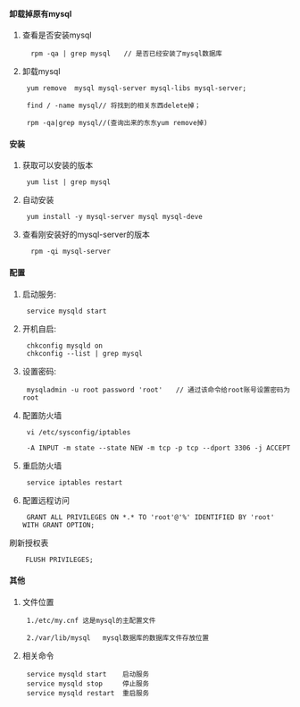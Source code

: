 
#### 卸载掉原有mysql
1. 查看是否安装mysql
	
	
		 rpm -qa | grep mysql　　// 是否已经安装了mysql数据库

2. 卸载mysql


		yum remove  mysql mysql-server mysql-libs mysql-server;

    	find / -name mysql// 将找到的相关东西delete掉；

    	rpm -qa|grep mysql//(查询出来的东东yum remove掉)


#### 安装

1. 获取可以安装的版本

		yum list | grep mysql

2. 自动安装

	 	yum install -y mysql-server mysql mysql-deve


 

3. 查看刚安装好的mysql-server的版本

		 rpm -qi mysql-server
 


#### 配置

1. 启动服务:

		service mysqld start


2. 开机自启:
	
 		chkconfig mysqld on
 		chkconfig --list | grep mysql

3. 设置密码:

		mysqladmin -u root password 'root'　　// 通过该命令给root账号设置密码为 root



4. 配置防火墙

		vi /etc/sysconfig/iptables

		-A INPUT -m state --state NEW -m tcp -p tcp --dport 3306 -j ACCEPT

5. 重启防火墙

		service iptables restart

6. 配置远程访问
	
		GRANT ALL PRIVILEGES ON *.* TO 'root'@'%' IDENTIFIED BY 'root' WITH GRANT OPTION;
刷新授权表
	
		FLUSH PRIVILEGES;

#### 其他

1. 文件位置
	
		1./etc/my.cnf 这是mysql的主配置文件

		2./var/lib/mysql   mysql数据库的数据库文件存放位置

2. 相关命令

		service mysqld start 	启动服务
		service mysqld stop 	停止服务
		service mysqld restart 	重启服务
	

